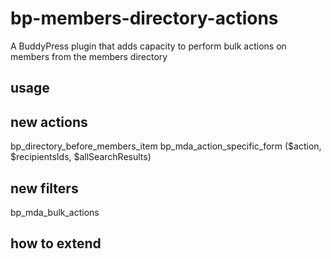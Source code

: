 # bp-members-directory-actions
A BuddyPress plugin that adds capacity to perform bulk actions on members from the members directory

## usage

## new actions
bp_directory_before_members_item
bp_mda_action_specific_form ($action, $recipientsIds, $allSearchResults)

## new filters
bp_mda_bulk_actions

## how to extend
